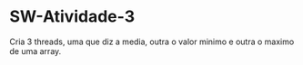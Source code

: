 # SW-Atividade-3
Cria 3 threads, uma que diz a media, outra o valor minimo e outra o maximo de uma array.
